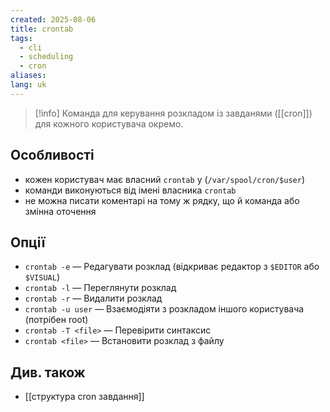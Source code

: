 ```yaml
---
created: 2025-08-06
title: crontab
tags:
  - cli
  - scheduling
  - cron
aliases: 
lang: uk
---
```

> [!info] Команда для керування розкладом із завданями ([[cron]]) для кожного користувача окремо.

##  Особливості

- кожен користувач має власний `crontab` у (`/var/spool/cron/$user`)
- команди виконуються від імені власника `crontab`
- не можна писати коментарі на тому ж рядку, що й команда або змінна оточення

## Опції

- `crontab -e`  — Редагувати розклад (відкриває редактор з `$EDITOR` або `$VISUAL`)
- `crontab -l`  — Переглянути розклад 
- `crontab -r`  — Видалити розклад 
- `crontab -u user`  — Взаємодіяти з розкладом іншого користувача (потрібен root) 
- `crontab -T <file>` — Перевірити синтаксис
- `crontab <file>`  — Встановити розклад з файлу

## Див. також

- [[структура cron завдання]]